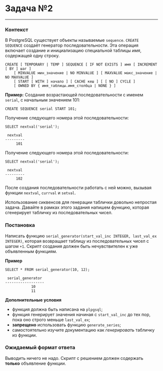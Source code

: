 # Задача №2

---

### Контекст

В PostgreSQL существует объекты называемые `sequence`. 
`CREATE SEQUENCE` создаёт генератор последовательности. Эта операция включает создание и инициализацию специальной таблицы _имя_, содержащей одну строку.
```postgresql
CREATE [ TEMPORARY | TEMP ] SEQUENCE [ IF NOT EXISTS ] имя [ INCREMENT [ BY ] шаг ]
    [ MINVALUE мин_значение | NO MINVALUE ] [ MAXVALUE макс_значение | NO MAXVALUE ]
    [ START [ WITH ] начало ] [ CACHE кеш ] [ [ NO ] CYCLE ]
    [ OWNED BY { имя_таблицы.имя_столбца | NONE } ]
```
**Пример:**
Создание возрастающей последовательности с именем `serial`, с начальным значением 101:
```postgresql
CREATE SEQUENCE serial START 101;
```
Получение следующего номера этой последовательности:
```postgresql
SELECT nextval('serial');

 nextval
---------
     101
```
Получение следующего номера этой последовательности:
```postgresql
SELECT nextval('serial');

 nextval
---------
     102
```

После создания последовательности работать с ней можно, вызывая функции `nextval`, `currval` и `setval`.

Использование сиквенсов для генерации таблички довольно непростая задача. Давайте в рамках этого задания напишем функцию,
которая сгенерирует табличку из последовательных чисел.

### Постановка

Написать функцию `serial_generator(start_val_inc INTEGER, last_val_ex INTEGER)`, которая возвращает таблицу из последовательных
чисел с шагом `+1`. Скрипт создания должен быть нечувствителен к уже объявленным функциям. 

**Пример**
```postgresql
SELECT * FROM serial_generator(10, 12);

 serial_generator
------------------
            10
            11
```

**Дополнительные условия**
 * функция должна быть написана на `plpgsql`;
 * функция генерирует значения начиная с `start_val_inc` до тех пор, пока оно строго меньше `last_val_ex`;
 * **запрещено** использовать функцию `generate_series`;
 * самостоятельно изучите документацию как _генерировать_ табличку из функции.

### Ожидаемый формат ответа

Выводить ничего не надо. Скрипт с решением должен содержать __только__ объявление функции.
